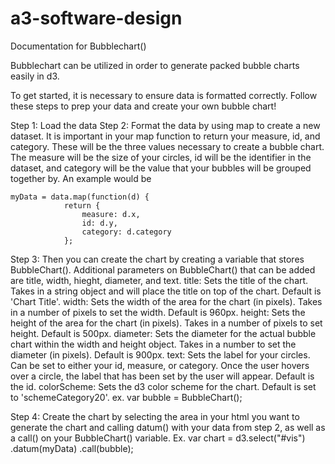# a3-software-design

Documentation for Bubblechart()

Bubblechart can be utilized in order to generate packed bubble charts easily in d3.

To get started, it is necessary to ensure data is formatted correctly. Follow these steps to prep
your data and create your own bubble chart!

Step 1: Load the data
Step 2: Format the data by using map to create a new dataset. It is important in your map function 
    to return your measure, id, and category. These will be the three values necessary to create a bubble chart. The measure will be the size of your circles, id will be the identifier in the dataset, and category will be the value that your bubbles will be grouped together by. An example would be 

    myData = data.map(function(d) {
                return {
                    measure: d.x,
                    id: d.y,
                    category: d.category
                };

Step 3: Then you can create the chart by creating a variable that stores BubbleChart(). Additional parameters on BubbleChart() that can be added are title, width, hieght, diameter, and text. 
    title: Sets the title of the chart. Takes in a string object and will place the title on top of 
        the chart. Default is 'Chart Title'.
    width: Sets the width of the area for the chart (in pixels). Takes in a number of pixels to set
        the width. Default is 960px.
    height: Sets the height of the area for the chart (in pixels). Takes in a number of pixels to 
        set height. Default is 500px.
    diameter: Sets the diameter for the actual bubble chart within the width and height object.
        Takes in a number to set the diameter (in pixels). Default is 900px. 
    text: Sets the label for your circles. Can be set to either your id, measure, or category. Once
        the user hovers over a circle, the label that has been set by the user will appear. Default
        is the id.
    colorScheme: Sets the d3 color scheme for the chart. Default is set to 'schemeCategory20'.
    ex. var bubble = BubbleChart();

Step 4: Create the chart by selecting the area in your html you want to generate the chart and calling datum() with your data from step 2, as well as a call() on your BubbleChart() variable.
    Ex. var chart = d3.select("#vis")
            .datum(myData)
            .call(bubble);